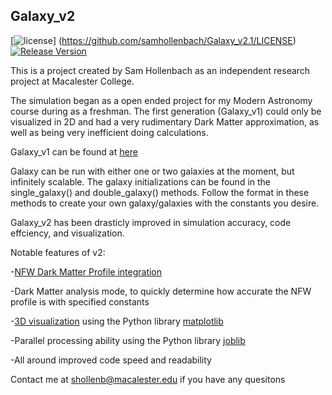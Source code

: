 ## Galaxy_v2

[![license](https://img.shields.io/badge/license-MIT-brightgreen.svg?style=flat)]
(https://github.com/samhollenbach/Galaxy_v2.1/LICENSE)
[![Release Version](https://img.shields.io/badge/release-2.1-red.svg)](https://github.com/Tencent/mars/releases)

This is a project created by Sam Hollenbach as an independent research project at Macalester College.

The simulation began as a open ended project for my Modern Astronomy course during as a freshman. The first generation (Galaxy_v1) could only be visualized in 2D and had a very rudimentary Dark Matter approximation, as well as being very inefficient doing calculations. 

Galaxy_v1 can be found at [here](https://github.com/samhollenbach/Galaxy)

Galaxy can be run with either one or two galaxies at the moment, but infinitely scalable. The galaxy initializations can be found in the single_galaxy() and double_galaxy() methods. Follow the format in these methods to create your own galaxy/galaxies with the constants you desire.

Galaxy_v2 has been drasticly improved in simulation accuracy, code effciency, and visualization.


Notable features of v2:

-[NFW Dark Matter Profile integration](https://en.wikipedia.org/wiki/Navarro%E2%80%93Frenk%E2%80%93White_profile)

-Dark Matter analysis mode, to quickly determine how accurate the NFW profile is with specified constants

-[3D visualization](https://github.com/samhollenbach/Galaxy_v2.1/blob/master/Reader.py) using the Python library [matplotlib](http://matplotlib.org/)

-Parallel processing ability using the Python library [joblib](https://pythonhosted.org/joblib/)

-All around improved code speed and readability


Contact me at shollenb@macalester.edu if you have any quesitons

